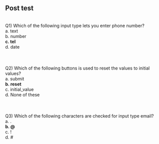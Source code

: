 ## Post test
<br>
Q1) Which of the following input type lets you enter phone number?<br>
a.	text<br>
b.	number<br>
<b>c.	tel</b><br>
d.	date<br><br>
<br>
<br>
Q2) Which of the following buttons is used to reset the values to initial values?<br>
a.	submit<br>
<b>b.	reset</b><br>
c.	initial_value<br>
d.	None of these<br><br>
<br>
<br>
Q3) Which of the following characters are checked for input type email?<br>
a.	. <br>
<b>b.	@ </b><br>
c.	! <br>
d.	# <br>
<br>


